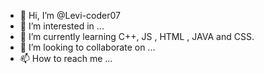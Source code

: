 - 👋 Hi, I’m @Levi-coder07
- 👀 I’m interested in ...
- 🌱 I’m currently learning C++, JS , HTML , JAVA and CSS.
- 💞️ I’m looking to collaborate on ...
- 📫 How to reach me ...

<!---
Levi-coder07/Levi-coder07 is a ✨ special ✨ repository because its `README.md` (this file) appears on your GitHub profile.
You can click the Preview link to take a look at your changes.
--->
